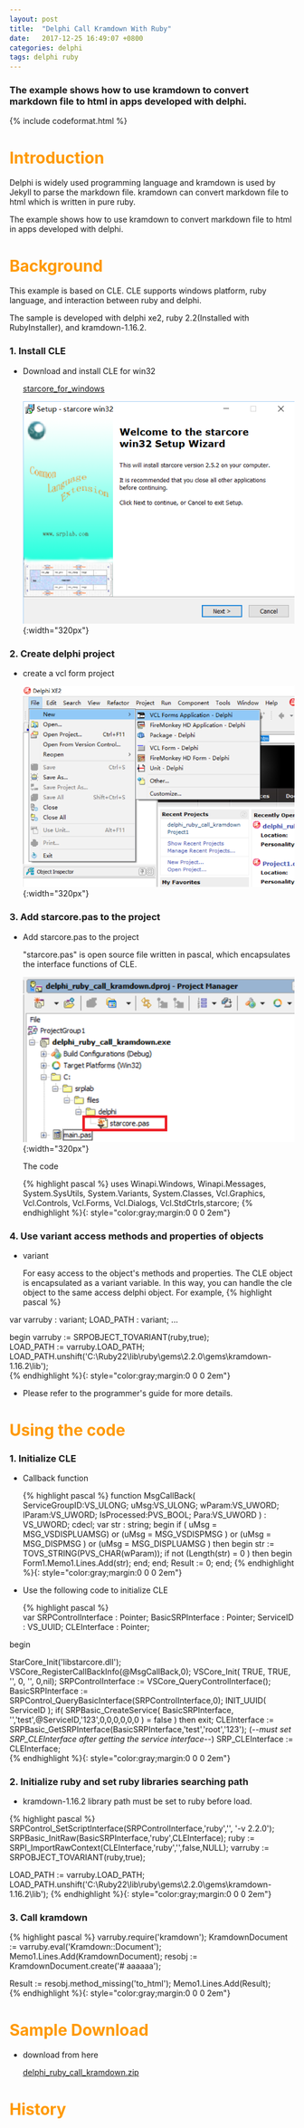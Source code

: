 ```yaml
---
layout: post
title:  "Delphi Call Kramdown With Ruby"
date:   2017-12-25 16:49:07 +0800
categories: delphi
tags: delphi ruby
---
```


### The example shows how to use kramdown to convert markdown file to html in apps developed with delphi.

{% include codeformat.html %}

<h1 align = "left"><font color="#FF9900">Introduction</font></h1>

Delphi is widely used programming language and kramdown is used by Jekyll to parse the markdown file. kramdown can convert markdown file to html which is written in pure ruby.

The example shows how to use kramdown to convert markdown file to html in apps developed with delphi.

<h1 align = "left"><font color="#FF9900">Background</font></h1>

This example is based on CLE. CLE supports windows platform, ruby language, and interaction between ruby and delphi.

The sample is developed with delphi xe2, ruby 2.2(Installed with RubyInstaller), and kramdown-1.16.2.

### 1. Install CLE

*   Download and install CLE for win32

    [starcore_for_windows](https://github.com/srplab/starcore_for_windows  "starcore_for_windows")
    
    ![](/images/install_starcore_win32_2_5_2.png){:width="320px"}

### 2. Create delphi project
    
*   create a vcl form project
    
    ![](/images/create_delphi_vcl_project.png){:width="320px"}

### 3. Add starcore.pas to the project

*   Add starcore.pas to the project

    "starcore.pas" is open source file written in pascal, which encapsulates the interface functions of CLE.

    ![](/images/add_starcore_pas_to_project.png){:width="320px"}
    
    The code 
    
    {% highlight pascal %}
uses
  Winapi.Windows, Winapi.Messages, System.SysUtils, System.Variants, System.Classes, Vcl.Graphics,
  Vcl.Controls, Vcl.Forms, Vcl.Dialogs, Vcl.StdCtrls,starcore;
    {% endhighlight %}{: style="color:gray;margin:0 0 0 2em"}
    
### 4. Use variant access methods and properties of objects

*   variant    

    For easy access to the object's methods and properties. The CLE object is encapsulated as a variant variable.
    In this way, you can handle the cle object to the same access delphi object. For example,
    {% highlight pascal %}

var
  varruby : variant;
  LOAD_PATH : variant;
  ...
  
begin
  varruby := SRPOBJECT_TOVARIANT(ruby,true);  
  LOAD_PATH := varruby.LOAD_PATH;
  LOAD_PATH.unshift('C:\Ruby22\lib\ruby\gems\2.2.0\gems\kramdown-1.16.2\lib');  
    {% endhighlight %}{: style="color:gray;margin:0 0 0 2em"}    
    
*   Please refer to the programmer's guide for more details.

<h1 align = "left"><font color="#FF9900">Using the code</font></h1>
    

### 1. Initialize CLE

*   Callback function

    {% highlight pascal %}
function MsgCallBack( ServiceGroupID:VS_ULONG; uMsg:VS_ULONG; wParam:VS_UWORD; lParam:VS_UWORD; IsProcessed:PVS_BOOL; Para:VS_UWORD ) : VS_UWORD; cdecl;
var
   str : string;
begin
   if ( uMsg = MSG_VSDISPLUAMSG) or (uMsg = MSG_VSDISPMSG ) or (uMsg = MSG_DISPMSG ) or (uMsg = MSG_DISPLUAMSG ) then
   begin
        str := TOVS_STRING(PVS_CHAR(wParam));
        if not (Length(str) = 0 ) then
        begin
            Form1.Memo1.Lines.Add(str);
        end;
   end;
   Result := 0;
end;
    {% endhighlight %}{: style="color:gray;margin:0 0 0 2em"}  
    
*   Use the following code to initialize CLE

    {% highlight pascal %}    
var
  SRPControlInterface : Pointer;
  BasicSRPInterface : Pointer;
  ServiceID : VS_UUID;
  CLEInterface : Pointer;
  
begin
  
  StarCore_Init('libstarcore.dll');
  VSCore_RegisterCallBackInfo(@MsgCallBack,0);
  VSCore_Init( TRUE, TRUE, '', 0, '', 0,nil);
	SRPControlInterface := VSCore_QueryControlInterface();
	BasicSRPInterface := SRPControl_QueryBasicInterface(SRPControlInterface,0);
  INIT_UUID( ServiceID );
  if( SRPBasic_CreateService( BasicSRPInterface, '','test',@ServiceID,'123',0,0,0,0,0,0 ) = false ) then
     exit;
  CLEInterface := SRPBasic_GetSRPInterface(BasicSRPInterface,'test','root','123');
  (*--must set SRP_CLEInterface after getting the service interface--*)
  SRP_CLEInterface := CLEInterface;  
{% endhighlight %}{: style="color:gray;margin:0 0 0 2em"}      

### 2. Initialize ruby and set ruby libraries searching path

*  kramdown-1.16.2 library path must be set to ruby before load.

{% highlight pascal %}
  SRPControl_SetScriptInterface(SRPControlInterface,'ruby','', '-v 2.2.0');
  SRPBasic_InitRaw(BasicSRPInterface,'ruby',CLEInterface);
  ruby := SRPI_ImportRawContext(CLEInterface,'ruby','',false,NULL);
  varruby := SRPOBJECT_TOVARIANT(ruby,true);

  LOAD_PATH := varruby.LOAD_PATH;
  LOAD_PATH.unshift('C:\Ruby22\lib\ruby\gems\2.2.0\gems\kramdown-1.16.2\lib');
{% endhighlight %}{: style="color:gray;margin:0 0 0 2em"} 
     
### 3. Call kramdown

{% highlight pascal %}
  varruby.require('kramdown');
  KramdownDocument := varruby.eval('Kramdown::Document');
  Memo1.Lines.Add(KramdownDocument);
  resobj := KramdownDocument.create('# aaaaaa');

  Result := resobj.method_missing('to_html');
  Memo1.Lines.Add(Result);   
{% endhighlight %}{: style="color:gray;margin:0 0 0 2em"}

<h1 align = "left"><font color="#FF9900">Sample Download</font></h1>

*   download from here

    [delphi_ruby_call_kramdown.zip](/datas/delphi_ruby_call_kramdown.zip  "delphi_ruby_call_kramdown")

<h1 align = "left"><font color="#FF9900">History</font></h1>


